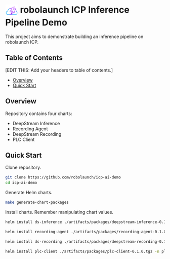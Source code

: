 # <img src="https://raw.githubusercontent.com/robolaunch/trademark/main/logos/svg/rocket.svg" width="40" height="40" align="top"> robolaunch ICP Inference Pipeline Demo


This project aims to demonstrate building an inference pipeline on robolaunch ICP.

## Table of Contents

[EDIT THIS: Add your headers to table of contents.]

- [Overview](#overview)
- [Quick Start](#quick-start)

## Overview

Repository contains four charts:
- DeepStream Inference
- Recording Agent
- DeepStream Recording
- PLC Client

## Quick Start

Clone repository.

```bash
git clone https://github.com/robolaunch/icp-ai-demo
cd icp-ai-demo
```

Generate Helm charts.

```bash
make generate-chart-packages
```

Install charts. Remember manipulating chart values.

```bash
helm install ds-inference ./artifacts/packages/deepstream-inference-0.1.0.tgz -n deepstream-test
```

```bash
helm install recording-agent ./artifacts/packages/recording-agent-0.1.0.tgz -n recording-agent
```

```bash
helm install ds-recording ./artifacts/packages/deepstream-recording-0.1.0.tgz -n deepstream-recording-test
```

```bash
helm install plc-client ./artifacts/packages/plc-client-0.1.0.tgz -n plc
```